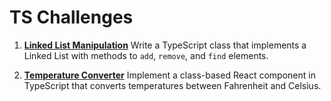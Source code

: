 # TS Challenges

1. [**Linked List Manipulation**](LinkedList)
   Write a TypeScript class that implements a Linked List with methods to `add`, `remove`, and `find` elements.

2. [**Temperature Converter**](temperature-converter)
   Implement a class-based React component in TypeScript that converts temperatures between Fahrenheit and Celsius.
